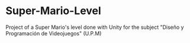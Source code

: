 # Super-Mario-Level
Project of a Super Mario's level done with Unity for the subject "Diseño y Programación de Videojuegos" (U.P.M) 
